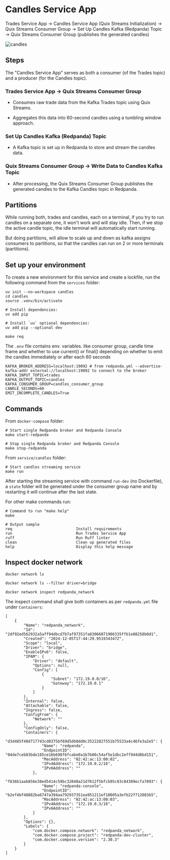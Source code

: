 # Candles Service App

Trades Service App → Candles Service App (Quix Streams Initialization) → Quix Streams Consumer Group → Set Up Candles Kafka (Redpanda) Topic →  Quix Streams Consumer Group (publishes the generated candles)

![candles](https://github.com/user-attachments/assets/3e4b6fd5-8a11-453c-9a77-a58aa0a8a59e)

## Steps

The "Candles Service App" serves as both a consumer (of the Trades topic) and a producer (for the Candles topic).

### Trades Service App → Quix Streams Consumer Group

- Consumes raw trade data from the Kafka Trades topic using Quix Streams.

- Aggregates this data into 60-second candles using a tumbling window approach.

### Set Up Candles Kafka (Redpanda) Topic

- A Kafka topic is set up in Redpanda to store and stream the candles data.

### Quix Streams Consumer Group → Write Data to Candles Kafka Topic

- After processing, the Quix Streams Consumer Group publishes the generated candles to the Kafka Candles topic in Redpanda.

## Partitions

While running both, trades and candles, each on a terminal, if you try to run candles on a separate one, it won't work and will stay idle. Then, if we stop the active candle topic, the idle terminal will automatically start running.

But doing partitions, will allow to scale up and down as kafka assigns consumers to partitions, so that the candles can run on 2 or more terminals (partitions).

## Set up your environment

To create a new environment for this service and create a lockfile, run the following command from the `services` folder:

    uv init --no-workspace candles
    cd candles
    source .venv/bin/activate

    # Install dependencies:
    uv add pip

    # Install `uv` optional dependencies:
    uv add pip --optional dev

    make req

The `.env` file contains env. variables. like consumer group, candle time frame and whether to use current() or final() depending on whether to emit the candles immediately or after each 60 seconds

    KAFKA_BROKER_ADDRESS=localhost:19092 # from redpanda.yml --advertise-kafka-addr external://localhost:19092 to connect to the broker
    KAFKA_INPUT_TOPIC=trades
    KAFKA_OUTPUT_TOPIC=candles
    KAFKA_CONSUMER_GROUP=candles_consumer_group
    CANDLE_SECONDS=60
    EMIT_INCOMPLETE_CANDLES=True

## Commands

From `docker-compose` folder:

    # Start single Redpanda broker and Redpanda Console
    make start-redpanda

    # Stop single Redpanda broker and Redpanda Console
    make stop-redpanda

From `service/candles` folder:

    # Start candles streaming service
    make run

After starting the streaming service with command `run-dev` (no Dockerfile), a `state` folder will be generated under the consumer group name and by restarting it will continue after the last state.

For other make commands run:

    # Command to run "make help"
    make

    # Output sample
    req                            Install requirements
    run                            Run Trades Service App
    ruff                           Run Ruff linter
    clean                          Clean up generated files
    help                           Display this help message

## Inspect docker network

    docker network ls

    docker network ls --filter driver=bridge

    docker network inspect redpanda_network

The inspect command shall give both containers as per `redpanda.yml` file under `Containers`:

    [
        {
            "Name": "redpanda_network",
            "Id": "2df92ed562932a5aff94dbcd7b7af97351fa83066071906335ffb1e88258b0d1",
            "Created": "2024-12-05T17:44:29.951934347Z",
            "Scope": "local",
            "Driver": "bridge",
            "EnableIPv6": false,
            "IPAM": {
                "Driver": "default",
                "Options": null,
                "Config": [
                    {
                        "Subnet": "172.19.0.0/16",
                        "Gateway": "172.19.0.1"
                    }
                ]
            },
            "Internal": false,
            "Attachable": false,
            "Ingress": false,
            "ConfigFrom": {
                "Network": ""
            },
            "ConfigOnly": false,
            "Containers": {
                "d3d485f40d717743cd0375bf69d5db0dd0c35222827551b75533a4c46fe3a2e5": {
                    "Name": "redpanda",
                    "EndpointID": "04de7ceb83bde185ce16b698f6fcabe0a1b7b86c54af5e1dbc2eff944d8bd151",
                    "MacAddress": "02:42:ac:13:00:02",
                    "IPv4Address": "172.19.0.2/16",
                    "IPv6Address": ""
                },
                "f836b1aab856e38ed5414c59bc32040a21d7612f5bfcb95c83c04389ecfa7893": {
                    "Name": "redpanda-console",
                    "EndpointID": "b2ef4bf48882ba6747a394aa792937351ea951211ef10605a3efb22f712083b5",
                    "MacAddress": "02:42:ac:13:00:03",
                    "IPv4Address": "172.19.0.3/16",
                    "IPv6Address": ""
                }
            },
            "Options": {},
            "Labels": {
                "com.docker.compose.network": "redpanda_network",
                "com.docker.compose.project": "redpanda-dev-cluster",
                "com.docker.compose.version": "2.30.3"
            }
        }
    ]
